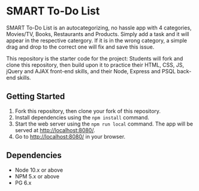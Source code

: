 # SMART To-Do List

SMART To-Do List is an autocategorizing, no hassle app with 4 categories, Movies/TV, Books, Restaurants and Products. Simply add a task and it will appear in the respective catergory. If it is in the wrong category, a simple drag and drop to the correct one will fix and save this issue. 

This repository is the starter code for the project: Students will fork and clone this repository, then build upon it to practice their HTML, CSS, JS, jQuery and AJAX front-end skills, and their Node, Express and PSQL back-end skills.

## Getting Started

1. Fork this repository, then clone your fork of this repository.
2. Install dependencies using the `npm install` command.
3. Start the web server using the `npm run local` command. The app will be served at <http://localhost:8080/>.
4. Go to <http://localhost:8080/> in your browser.


## Dependencies

- Node 10.x or above
- NPM 5.x or above
- PG 6.x

